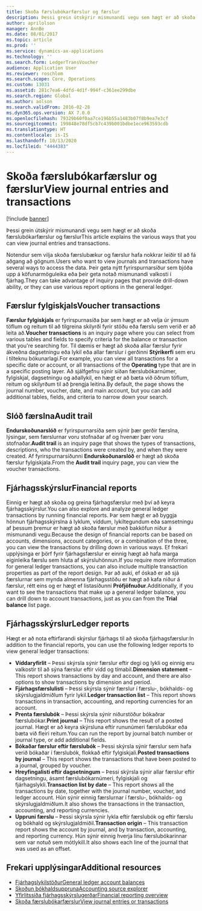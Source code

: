 ```yaml
---
title: Skoða færslubókarfærslur og færslur
description: Þessi grein útskýrir mismunandi vegu sem hægt er að skoða færslubókarfærslur og færslur
author: aprilolson
manager: AnnBe
ms.date: 08/01/2017
ms.topic: article
ms.prod: ''
ms.service: dynamics-ax-applications
ms.technology: ''
ms.search.form: LedgerTransVoucher
audience: Application User
ms.reviewer: roschlom
ms.search.scope: Core, Operations
ms.custom: 13031
ms.assetid: 281c7ea6-4dfd-4d1f-994f-c361ee299dbe
ms.search.region: Global
ms.author: aolson
ms.search.validFrom: 2016-02-28
ms.dyn365.ops.version: AX 7.0.0
ms.openlocfilehash: 79329b60f0aa7ce196b55a1483b07f8b9ea7e3cf
ms.sourcegitcommit: 199848e78df5cb7c439b001bdbe1ece963593cdb
ms.translationtype: HT
ms.contentlocale: is-IS
ms.lasthandoff: 10/13/2020
ms.locfileid: "4444383"
---
```

# <a name="view-journal-entries-and-transactions"></a><span data-ttu-id="cbc0a-103">Skoða færslubókarfærslur og færslur</span><span class="sxs-lookup"><span data-stu-id="cbc0a-103">View journal entries and transactions</span></span>

[!include [banner](../includes/banner.md)]

<span data-ttu-id="cbc0a-104">Þessi grein útskýrir mismunandi vegu sem hægt er að skoða færslubókarfærslur og færslur</span><span class="sxs-lookup"><span data-stu-id="cbc0a-104">This article explains the various ways that you can view journal entries and transactions.</span></span> 

<span data-ttu-id="cbc0a-105">Notendur sem vilja skoða færslubækur og færslur hafa nokkrar leiðir til að fá aðgang að gögnum.</span><span class="sxs-lookup"><span data-stu-id="cbc0a-105">Users who want to view journals and transactions have several ways to access the data.</span></span> <span data-ttu-id="cbc0a-106">Þeir geta nýtt fyrirspurnarsíður sem bjóða upp á köfunarmöguleika eða þeir geta notað mismunandi valkosti í fjárhag.</span><span class="sxs-lookup"><span data-stu-id="cbc0a-106">They can take advantage of inquiry pages that provide drill-down ability, or they can use various report options in the general ledger.</span></span>

## <a name="voucher-transactions"></a><span data-ttu-id="cbc0a-107">Færslur fylgiskjals</span><span class="sxs-lookup"><span data-stu-id="cbc0a-107">Voucher transactions</span></span>
<span data-ttu-id="cbc0a-108">**Færslur fylgiskjals** er fyrirspurnasíða þar sem hægt er að velja úr ýmsum töflum og reitum til að tilgreina skilyrði fyrir stöðu eða færslu sem verið er að leita að.</span><span class="sxs-lookup"><span data-stu-id="cbc0a-108">**Voucher transactions** is an inquiry page where you can select from various tables and fields to specify criteria for the balance or transaction that you're searching for.</span></span> <span data-ttu-id="cbc0a-109">Til dæmis er hægt að skoða allar færslur fyrir ákveðna dagsetningu eða lykil eða allar færslur í gerðinni **Stýrikerfi** sem eru í tilteknu bókunarlagi.</span><span class="sxs-lookup"><span data-stu-id="cbc0a-109">For example, you can view all transactions for a specific date or account, or all transactions of the **Operating** type that are in a specific posting layer.</span></span> <span data-ttu-id="cbc0a-110">Að sjálfgefnu sýnir síðan færslubókarnúmer, fylgiskjal, dagsetningu og aðallykil, en hægt er að bæta við öðrum töflum, reitum og skilyrðum til að þrengja leitina.</span><span class="sxs-lookup"><span data-stu-id="cbc0a-110">By default, the page shows the journal number, voucher, date, and main account, but you can add additional tables, fields, and criteria to narrow down your search.</span></span>

## <a name="audit-trail"></a><span data-ttu-id="cbc0a-111">Slóð færslna</span><span class="sxs-lookup"><span data-stu-id="cbc0a-111">Audit trail</span></span>
<span data-ttu-id="cbc0a-112">**Endurskoðunarslóð** er fyrirspurnarsíða sem sýnir þær gerðir færslna, lýsingar, sem færslurnar voru stofnaðar af og hvenær þær voru stofnaðar.</span><span class="sxs-lookup"><span data-stu-id="cbc0a-112">**Audit trail** is an inquiry page that shows the types of transactions, descriptions, who the transactions were created by, and when they were created.</span></span> <span data-ttu-id="cbc0a-113">Af fyrirspurnarsíðunni **Endurskoðunarslóð** er hægt að skoða færslur fylgiskjala.</span><span class="sxs-lookup"><span data-stu-id="cbc0a-113">From the **Audit trail** inquiry page, you can view the voucher transactions.</span></span>

## <a name="financial-reports"></a><span data-ttu-id="cbc0a-114">Fjárhagsskýrslur</span><span class="sxs-lookup"><span data-stu-id="cbc0a-114">Financial reports</span></span>
<span data-ttu-id="cbc0a-115">Einnig er hægt að skoða og greina fjárhagsfærslur með því að keyra fjárhagsskýrslur.</span><span class="sxs-lookup"><span data-stu-id="cbc0a-115">You can also explore and analyze general ledger transactions by running financial reports.</span></span> <span data-ttu-id="cbc0a-116">Þar sem hægt er að byggja hönnun fjárhagsskýrslna á lyklum, víddum, lykiltegundum eða samsetningu af þessum þremur er hægt að skoða færslur með bakköfun niður á mismunandi vegu.</span><span class="sxs-lookup"><span data-stu-id="cbc0a-116">Because the design of financial reports can be based on accounts, dimensions, account categories, or a combination of the three, you can view the transactions by drilling down in various ways.</span></span> <span data-ttu-id="cbc0a-117">Ef frekari upplýsinga er þörf fyrir fjárhagsfærslur er einnig hægt að hafa marga eiginleika færslu sem hluta af skýrsluhönnun.</span><span class="sxs-lookup"><span data-stu-id="cbc0a-117">If you require more information for general ledger transactions, you can also include multiple transaction properties as part of the report design.</span></span> <span data-ttu-id="cbc0a-118">Þar að auki, ef óskað er að sjá færslurnar sem mynda almenna fjárhagsstöðu er hægt að kafa niður á færslur, rétt eins og er hægt ef listasíðunni **Prófjöfnuður**.</span><span class="sxs-lookup"><span data-stu-id="cbc0a-118">Additionally, if you want to see the transactions that make up a general ledger balance, you can drill down to account transactions, just as you can from the **Trial balance** list page.</span></span>

## <a name="ledger-reports"></a><span data-ttu-id="cbc0a-119">Fjárhagsskýrslur</span><span class="sxs-lookup"><span data-stu-id="cbc0a-119">Ledger reports</span></span>
<span data-ttu-id="cbc0a-120">Hægt er að nota eftirfarandi skýrslur fjárhags til að skoða fjárhagsfærslur:</span><span class="sxs-lookup"><span data-stu-id="cbc0a-120">In addition to the financial reports, you can use the following ledger reports to view general ledger transactions:</span></span>

-   <span data-ttu-id="cbc0a-121">**Víddaryfirlit** – Þessi skýrsla sýnir færslur eftir degi og lykli og einnig eru valkostir til að sýna færslur eftir vídd og tímabil.</span><span class="sxs-lookup"><span data-stu-id="cbc0a-121">**Dimension statement** – This report shows transactions by day and account, and there are also options to show transactions by dimension and period.</span></span>
-   <span data-ttu-id="cbc0a-122">**Fjárhagsfærslulisti** – Þessi skýrsla sýnir færslur í færslu-, bókhalds- og skýrslugjaldmiðlum fyrir lykil.</span><span class="sxs-lookup"><span data-stu-id="cbc0a-122">**Ledger transaction list** – This report shows transactions in transaction, accounting, and reporting currencies for an account.</span></span>
-   <span data-ttu-id="cbc0a-123">**Prenta færslubók** – Þessi skýrsla sýnir niðurstöður bókaðrar færslubókar.</span><span class="sxs-lookup"><span data-stu-id="cbc0a-123">**Print journal** – This report shows the result of a posted journal.</span></span> <span data-ttu-id="cbc0a-124">Hægt er að keyra skýrsluna eftir rununúmeri færslubókar eða bæta við fleiri reitum.</span><span class="sxs-lookup"><span data-stu-id="cbc0a-124">You can run the report by journal batch number or journal type, or add additional fields.</span></span>
-   <span data-ttu-id="cbc0a-125">**Bókaðar færslur eftir færslubók** – Þessi skýrsla sýnir færslur sem hafa verið bókaðar í færslubók, flokkað eftir fylgiskjali.</span><span class="sxs-lookup"><span data-stu-id="cbc0a-125">**Posted transactions by journal** – This report shows the transactions that have been posted to a journal, grouped by voucher.</span></span>
-   <span data-ttu-id="cbc0a-126">**Hreyfingalisti eftir dagsetningum** – Þessi skýrsla sýnir allar færslur eftir dagsetningu, ásamt færslubókarnúmeri, fylgiskjali og fjárhagslykli.</span><span class="sxs-lookup"><span data-stu-id="cbc0a-126">**Transaction list by date** – This report shows all the transactions by date, together with the journal number, voucher, and ledger account.</span></span> <span data-ttu-id="cbc0a-127">Hún sýnir einnig færslurnar í færslu-, bókhalds- og skýrslugjaldmiðlum.</span><span class="sxs-lookup"><span data-stu-id="cbc0a-127">It also shows the transactions in the transaction, accounting, and reporting currencies.</span></span>
-   <span data-ttu-id="cbc0a-128">**Uppruni færslu** – Þessi skýrsla sýnir lykla eftir færslubók og eftir færslu og bókhald og skýrslugjaldmiðil.</span><span class="sxs-lookup"><span data-stu-id="cbc0a-128">**Transaction origin** – This transaction report shows the account by journal, and by transaction, accounting, and reporting currency.</span></span> <span data-ttu-id="cbc0a-129">Hún sýnir einnig hverja línu færslubókarinnar sem var notuð sem mótlykill.</span><span class="sxs-lookup"><span data-stu-id="cbc0a-129">It also shows each line of the journal that was used as an offset.</span></span>


## <a name="additional-resources"></a><span data-ttu-id="cbc0a-130">Frekari upplýsingar</span><span class="sxs-lookup"><span data-stu-id="cbc0a-130">Additional resources</span></span>
- [<span data-ttu-id="cbc0a-131">Fjárhagslykilstöður</span><span class="sxs-lookup"><span data-stu-id="cbc0a-131">General ledger account balances</span></span>](general-ledger-account-balances.md) 
- [<span data-ttu-id="cbc0a-132">Skoðun bókhaldsuppruna</span><span class="sxs-lookup"><span data-stu-id="cbc0a-132">Accounting source explorer</span></span>](../accounts-payable/accounting-source-explorer.md)
- [<span data-ttu-id="cbc0a-133">Yfirlitssíða fjárhagsskýrslugerðar</span><span class="sxs-lookup"><span data-stu-id="cbc0a-133">Financial reporting overview</span></span>](financial-reporting-getting-started.md)
- [<span data-ttu-id="cbc0a-134">Skoða færslubókarfærslur</span><span class="sxs-lookup"><span data-stu-id="cbc0a-134">View journal entries or transactions</span></span>](tasks/view-journal-entries-or-transactions.md)



